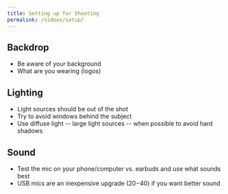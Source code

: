 ```yaml
---
title: Setting up for Shooting
permalink: /videos/setup/
---
```


## Backdrop

* Be aware of your background
* What are you wearing (logos)

## Lighting

* Light sources should be out of the shot
* Try to avoid windows behind the subject
* Use diffuse light -- large light sources -- when possible to avoid hard shadows

## Sound

* Test the mic on your phone/computer vs. earbuds and use what sounds best
* USB mics are an inexpensive upgrade ($20-$40) if you want better sound

